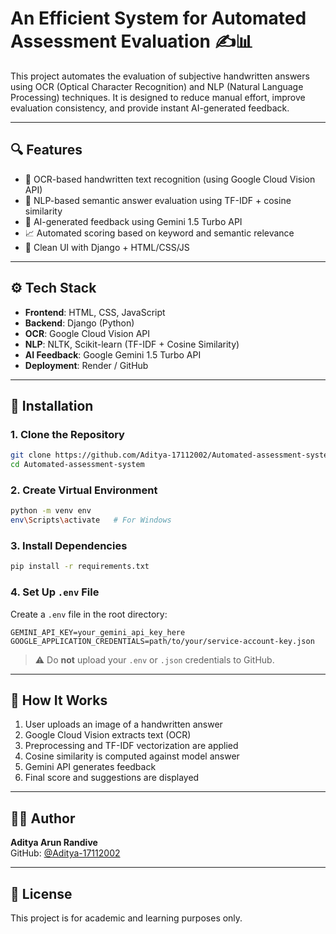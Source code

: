 # An Efficient System for Automated Assessment Evaluation ✍️📊

This project automates the evaluation of subjective handwritten answers using OCR (Optical Character Recognition) and NLP (Natural Language Processing) techniques. It is designed to reduce manual effort, improve evaluation consistency, and provide instant AI-generated feedback.

---

## 🔍 Features

- 📝 OCR-based handwritten text recognition (using Google Cloud Vision API)
- 🧠 NLP-based semantic answer evaluation using TF-IDF + cosine similarity
- 🤖 AI-generated feedback using Gemini 1.5 Turbo API
- 📈 Automated scoring based on keyword and semantic relevance
- 🧾 Clean UI with Django + HTML/CSS/JS

---

## ⚙️ Tech Stack

- **Frontend**: HTML, CSS, JavaScript
- **Backend**: Django (Python)
- **OCR**: Google Cloud Vision API
- **NLP**: NLTK, Scikit-learn (TF-IDF + Cosine Similarity)
- **AI Feedback**: Google Gemini 1.5 Turbo API
- **Deployment**: Render / GitHub

---

## 🚀 Installation

### 1. Clone the Repository

```bash
git clone https://github.com/Aditya-17112002/Automated-assessment-system.git
cd Automated-assessment-system
```

### 2. Create Virtual Environment

```bash
python -m venv env
env\Scripts\activate   # For Windows
```

### 3. Install Dependencies

```bash
pip install -r requirements.txt
```

### 4. Set Up `.env` File

Create a `.env` file in the root directory:
```env
GEMINI_API_KEY=your_gemini_api_key_here
GOOGLE_APPLICATION_CREDENTIALS=path/to/your/service-account-key.json
```

> ⚠️ Do **not** upload your `.env` or `.json` credentials to GitHub.

---

## 🧪 How It Works

1. User uploads an image of a handwritten answer
2. Google Cloud Vision extracts text (OCR)
3. Preprocessing and TF-IDF vectorization are applied
4. Cosine similarity is computed against model answer
5. Gemini API generates feedback
6. Final score and suggestions are displayed

---


## 🧑‍💻 Author

**Aditya Arun Randive**  
GitHub: [@Aditya-17112002](https://github.com/Aditya-17112002)

---

## 📜 License

This project is for academic and learning purposes only.